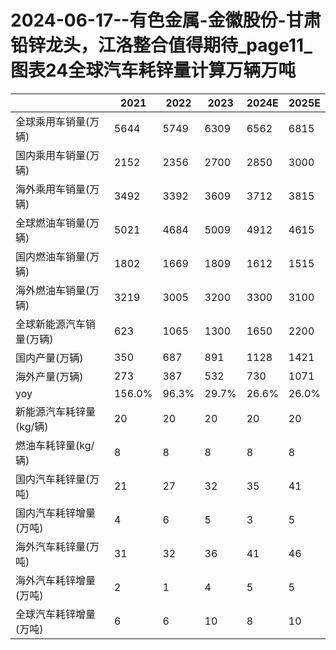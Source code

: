 # 2024-06-17--有色金属-金徽股份-甘肃铅锌龙头，江洛整合值得期待_page11_图表24全球汽车耗锌量计算万辆万吨

| | 2021 | 2022 | 2023 | 2024E | 2025E |
| --- | --- | --- | --- | --- | --- |
| 全球乘用车销量(万辆) | 5644 | 5749 | 6309 | 6562 | 6815 |
| 国内乘用车销量(万辆) | 2152 | 2356 | 2700 | 2850 | 3000 |
| 海外乘用车销量(万辆) | 3492 | 3392 | 3609 | 3712 | 3815 |
| 全球燃油车销量(万辆) | 5021 | 4684 | 5009 | 4912 | 4615 |
| 国内燃油车销量(万辆) | 1802 | 1669 | 1809 | 1612 | 1515 |
| 海外燃油车销量(万辆) | 3219 | 3005 | 3200 | 3300 | 3100 |
| 全球新能源汽车销量(万辆) | 623 | 1065 | 1300 | 1650 | 2200 |
| 国内产量(万辆) | 350 | 687 | 891 | 1128 | 1421 |
| 海外产量(万辆) | 273 | 387 | 532 | 730 | 1071 |
| yoy | 156.0% | 96.3% | 29.7% | 26.6% | 26.0% |
| 新能源汽车耗锌量(kg/辆) | 20 | 20 | 20 | 20 | 20 |
| 燃油车耗锌量(kg/辆) | 8 | 8 | 8 | 8 | 8 |
| 国内汽车耗锌量(万吨) | 21 | 27 | 32 | 35 | 41 |
| 国内汽车耗锌增量(万吨) | 4 | 6 | 5 | 3 | 5 |
| 海外汽车耗锌量(万吨) | 31 | 32 | 36 | 41 | 46 |
| 海外汽车耗锌增量(万吨) | 2 | 1 | 4 | 5 | 5 |
| 全球汽车耗锌增量(万吨) | 6 | 6 | 10 | 8 | 10 |